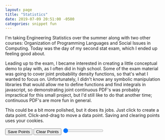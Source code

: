 ```yaml
---
layout: page
title: "Statistics"
date: 2019-07-09 20:51:00 -0500
categories: snippet fun
---
```


I'm taking Engineering Statistics over the summer along with two other courses:
Organization of Programming Languages and Social Issues in Computing. Today was
the day of my second stat exam, which I ended up feeling good about.

Leading up to the exam, I became interested in creating a little conceptual demo
to play with, as I often did in high school. Some of the exam material was going
to cover joint probability density functions, so that's what I wanted to focus
on. Unfortunately, I didn't know any symbolic manipulation libraries that would
allow me to define functions and find integrals in javascript, so demonstrating
joint continuous PDF's was probably impractical for this small project, but I'd
still like to do that another time; continuous PDF's are more fun in general.

This could be a bit more polished, but it does its jobs. Just click to create a
data point. Click-and-drag to move a data point. Saving and clearing points
uses your cookies.

<canvas id="chalkboard" width="600" height="400"></canvas>
<button type="button" onclick="savePoints()">Save Points</button>
<button type="button" onclick="clearPoints()">Clear Points</button>
<input id="slider_scale" type="range" min="5" max="20" value="1" />
<br/>
<p id="label_count"></p>
<p id="label_meanx"></p>
<p id="label_meany"></p>
<p id="label_varX"></p>
<p id="label_varY"></p>
<p id="label_covar"></p>
<p id="label_corr"></p>

<script src="/scripts/stat/CalculationData.js"></script>
<script src="/scripts/stat/Graph.js"></script>
<script src="/scripts/stat/main.js"></script>
